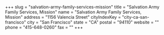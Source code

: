 +++
slug = "salvation-army-family-services-mission"
title = "Salvation Army Family Services, Mission"
name = "Salvation Army Family Services, Mission"
address = "1156 Valencia Street"
cityIndexKey = "city-ca-san-francisco"
city = "San Francisco"
state = "CA"
postal = "94110"
website = ""
phone = "415-648-0260"
fax = ""
+++
